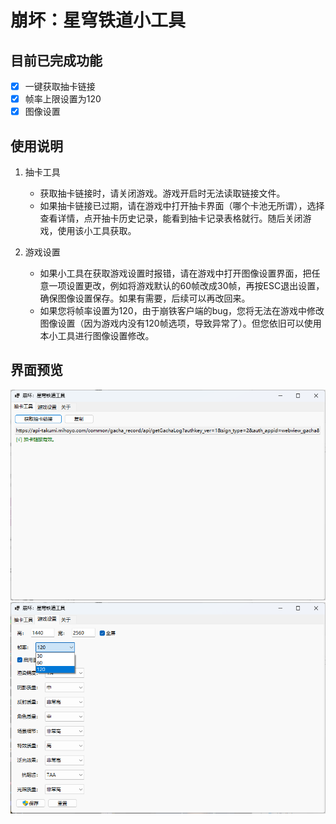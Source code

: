 # 崩坏：星穹铁道小工具

## 目前已完成功能
- [x] 一键获取抽卡链接  
- [x] 帧率上限设置为120  
- [x] 图像设置  

## 使用说明
1. 抽卡工具
   - 获取抽卡链接时，请关闭游戏。游戏开启时无法读取链接文件。
   - 如果抽卡链接已过期，请在游戏中打开抽卡界面（哪个卡池无所谓），选择查看详情，点开抽卡历史记录，能看到抽卡记录表格就行。随后关闭游戏，使用该小工具获取。

2. 游戏设置
   - 如果小工具在获取游戏设置时报错，请在游戏中打开图像设置界面，把任意一项设置更改，例如将游戏默认的60帧改成30帧，再按ESC退出设置，确保图像设置保存。如果有需要，后续可以再改回来。
   - 如果您将帧率设置为120，由于崩铁客户端的bug，您将无法在游戏中修改图像设置（因为游戏内没有120帧选项，导致异常了）。但您依旧可以使用本小工具进行图像设置修改。

## 界面预览
![Preview1](preview1.png)
![Preview2](preview2.png)
